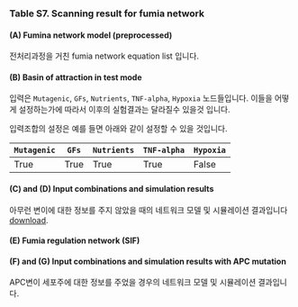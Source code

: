 ### Table S7. Scanning result for fumia network

#### (**A**) Fumina network model (preprocessed)
전처리과정을 거친 fumia network equation list 입니다.

#### (**B**) Basin of attraction in test mode
입력은 `Mutagenic`, `GFs`, `Nutrients`, `TNF-alpha`, `Hypoxia` 노드들입니다. 이들을 어떻게 설정하는가에 따라서 이후의 실험결과는 달라질수 있을것 입니다.

입력조합의 설정은 예를 들면 아래와 같이 설정할 수 있을 것입니다.

`Mutagenic` | `GFs` | `Nutrients` | `TNF-alpha` | `Hypoxia` |
---|---|---|---|---|
True|True|True|True|False|

#### (**C**) and (**D**) Input combinations and simulation results
아무런 변이에 대한 정보를 주지 않았을 때의 네트워크 모델 및 시뮬레이션 결과입니다[download](http://gofile.me/3gpVt/QgRA45O0V). 

#### (**E**) Fumia regulation network (SIF)

#### (**F**) and (**G**) Input combinations and simulation results with APC mutation
APC변이 세포주에 대한 정보를 주었을 경우의 네트워크 모델 및 시뮬레이션 결과입니다. 


